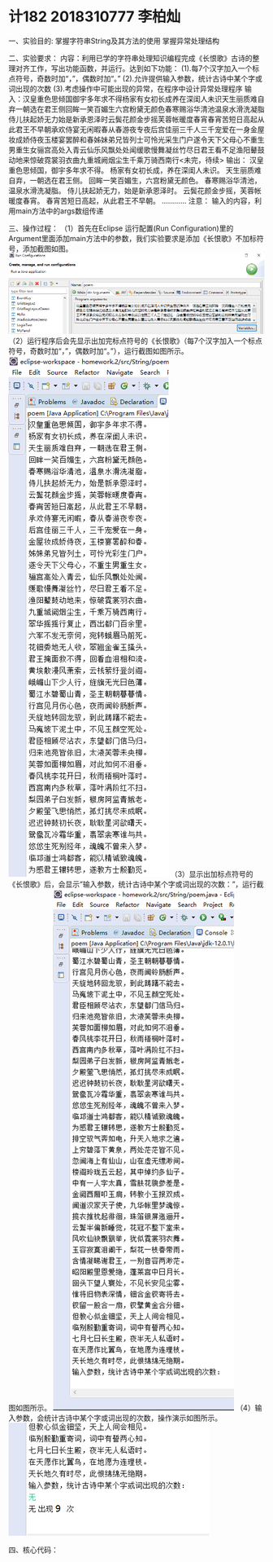 # 计182 2018310777 李柏灿
一、实验目的:
  掌握字符串String及其方法的使用
  掌握异常处理结构

二、实验要求：
内容：利用已学的字符串处理知识编程完成《长恨歌》古诗的整理对齐工作，写出功能函数，并运行。达到如下功能：
  (1).每7个汉字加入一个标点符号，奇数时加“，”，偶数时加“。”
  (2).允许提供输入参数，统计古诗中某个字或词出现的次数
  (3).考虑操作中可能出现的异常，在程序中设计异常处理程序
输入：汉皇重色思倾国御宇多年求不得杨家有女初长成养在深闺人未识天生丽质难自弃一朝选在君王侧回眸一笑百媚生六宫粉黛无颜色春寒赐浴华清池温泉水滑洗凝脂侍儿扶起娇无力始是新承恩泽时云鬓花颜金步摇芙蓉帐暖度春宵春宵苦短日高起从此君王不早朝承欢侍宴无闲暇春从春游夜专夜后宫佳丽三千人三千宠爱在一身金屋妆成娇侍夜玉楼宴罢醉和春姊妹弟兄皆列士可怜光采生门户遂令天下父母心不重生男重生女骊宫高处入青云仙乐风飘处处闻缓歌慢舞凝丝竹尽日君王看不足渔阳鼙鼓动地来惊破霓裳羽衣曲九重城阙烟尘生千乘万骑西南行<未完，待续>
输出：
汉皇重色思倾国，御宇多年求不得。
杨家有女初长成，养在深闺人未识。
天生丽质难自弃，一朝选在君王侧。
回眸一笑百媚生，六宫粉黛无颜色。
春寒赐浴华清池，温泉水滑洗凝脂。
侍儿扶起娇无力，始是新承恩泽时。
云鬓花颜金步摇，芙蓉帐暖度春宵。
春宵苦短日高起，从此君王不早朝。
…………
注意： 输入的内容，利用main方法中的args数组传递

三、操作过程：
（1）首先在Eclipse 运行配置(Run Configuration)里的Argument里面添加main方法中的参数，我们实验要求是添加《长恨歌》不加标符号，添加截图如图。
![images](https://github.com/COLLIN-BAI/poem/blob/master/images/4.PNG)
（2）运行程序后会先显示出加完标点符号的《长恨歌》（每7个汉字加入一个标点符号，奇数时加“，”，偶数时加“。”），运行截图如图所示。
![images](https://github.com/COLLIN-BAI/poem/blob/master/images/1.PNG)
（3）显示出加标点符号的《长恨歌》后，会显示”输入参数，统计古诗中某个字或词出现的次数：”，运行截图如图所示。
![images](https://github.com/COLLIN-BAI/poem/blob/master/images/2.PNG)
（4）输入参数，会统计古诗中某个字或词出现的次数，操作演示如图所示。
![images](https://github.com/COLLIN-BAI/poem/blob/master/images/3.PNG)

四、核心代码：
